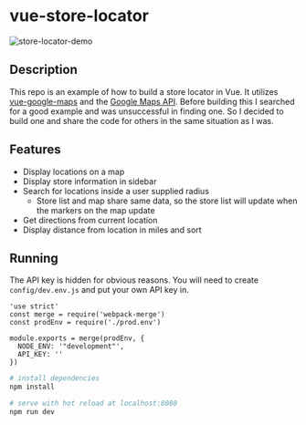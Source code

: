# vue-store-locator

![store-locator-demo](https://user-images.githubusercontent.com/20526900/42333494-df0910b8-8048-11e8-898f-2ba9a4d08d03.gif)

## Description

This repo is an example of how to build a store locator in Vue. It utilizes [vue-google-maps](https://github.com/xkjyeah/vue-google-maps) and the [Google Maps API](https://developers.google.com/maps/documentation/javascript/reference/3/). Before building this I searched for a good example and was unsuccessful in finding one. So I decided to build one and share the code for others in the same situation as I was.

## Features

* Display locations on a map
* Display store information in sidebar
* Search for locations inside a user supplied radius
  * Store list and map share same data, so the store list will update when the markers on the map update
* Get directions from current location
* Display distance from location in miles and sort 


## Running
The API key is hidden for obvious reasons. You will need to create ```config/dev.env.js``` and put your own API key in.
```
'use strict'
const merge = require('webpack-merge')
const prodEnv = require('./prod.env')

module.exports = merge(prodEnv, {
  NODE_ENV: '"development"',
  API_KEY: ''
})

```

``` bash
# install dependencies
npm install

# serve with hot reload at localhost:8080
npm run dev
```

